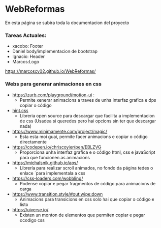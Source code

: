 # WebReformas

En esta página se subira toda la documentacion del proyecto
### Tareas Actuales:
- xacobo: Footer
- Daniel body/implementacion de bootstrap
- Ignacio: Header
- Marcos:Logo

https://marcoscv02.github.io/WebReformas/

### Webs para generar animaciones en css

- https://zurb.com/playground/motion-ui :
    - Permite xenerar animacions a traves de unha interfaz grafica e dps copiar o código
- [hint.css](https://kushagra.dev/lab/hint/)
    - Libreria open source para descargar que facilita a implementacion de css (Usadea si queredes pero hai opcions sin ter que descargar nada)
- https://www.minimamente.com/project/magic/
    - Esta esta moi guai, permite facer animacions e copiar o código directamente      
- https://codepen.io/chriscoyier/pen/EBLZVG
  - Proporciona unha interfaz grafica e o código html, css e javaScript para que funcionen as animacions
- https://michalsnik.github.io/aos/
  - Librería para realizar scroll animados, no fondo da página tedes o enlace `para implementala a css
- https://css-loaders.com/wobbling/
  - Podense copiar e pegar fragmentos de código para animacions de carga
- https://www.transition.style/#out:wipe:down
  - Animacions para transicions en css solo hai que copiar o código e listo
- https://uiverse.io/
  - Existen un monton de elementos que permiten copiar e pegar ocodigo css
  
